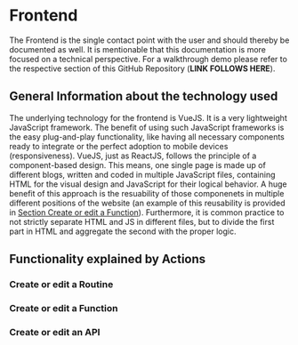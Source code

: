 # Frontend
The Frontend is the single contact point with the user and should thereby be documented as well. It is mentionable that this documentation is more focused on a technical perspective. For a walkthrough demo please refer to the respective section of this GitHub Repository (**LINK FOLLOWS HERE**).

## General Information about the technology used
The underlying technology for the frontend is VueJS. It is a very lightweight JavaScript framework. The benefit of using such JavaScript frameworks is the easy plug-and-play functionality, like having all necessary components ready to integrate or the perfect adoption to mobile devices (responsiveness).
VueJS, just as ReactJS, follows the principle of a component-based design. This means, one single page is made up of different blogs, written and coded in multiple JavaScript files, containing HTML for the visual design and JavaScript for their logical behavior. A huge benefit of this approach is the resuability of those componenets in multiple different positions of the website (an example of this reusability is provided in [Section Create or edit a Function](##create-or-edit-a-routine)). Furthermore, it is common practice to not strictly separate HTML and JS in different files, but to divide the first part in HTML and aggregate the second with the proper logic.

## Functionality explained by Actions
### Create or edit a Routine

### Create or edit a Function

### Create or edit an API
